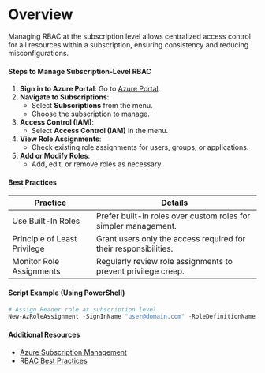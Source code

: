 # **Overview**
Managing RBAC at the subscription level allows centralized access control for all resources within a subscription, ensuring consistency and reducing misconfigurations.

#### **Steps to Manage Subscription-Level RBAC**
1. **Sign in to Azure Portal**: Go to [Azure Portal](https://portal.azure.com).
2. **Navigate to Subscriptions**:
   - Select **Subscriptions** from the menu.
   - Choose the subscription to manage.
3. **Access Control (IAM)**:
   - Select **Access Control (IAM)** in the menu.
4. **View Role Assignments**:
   - Check existing role assignments for users, groups, or applications.
5. **Add or Modify Roles**:
   - Add, edit, or remove roles as necessary.

#### **Best Practices**
| **Practice**             | **Details**                                                              |
|---------------------------|-------------------------------------------------------------------------|
| Use Built-In Roles        | Prefer built-in roles over custom roles for simpler management.         |
| Principle of Least Privilege | Grant users only the access required for their responsibilities.       |
| Monitor Role Assignments  | Regularly review role assignments to prevent privilege creep.           |

#### **Script Example (Using PowerShell)**
```powershell
# Assign Reader role at subscription level
New-AzRoleAssignment -SignInName "user@domain.com" -RoleDefinitionName "Reader" -Scope "/subscriptions/<subscription-id>"
```

#### **Additional Resources**
- [Azure Subscription Management](https://learn.microsoft.com/cli/azure/manage-azure-subscriptions-azure-cli?tabs=bash&WT.mc_id=%3Fwt.mc_id%3Dstudentamb_260352)
- [RBAC Best Practices](https://learn.microsoft.com/azure/role-based-access-control/best-practices?WT.mc_id=%3Fwt.mc_id%3Dstudentamb_260352)
